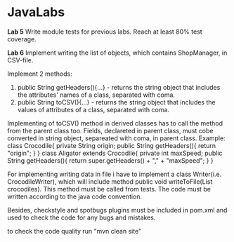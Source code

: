 # JavaLabs

**Lab 5**
Write module tests for previous labs. Reach at least 80% test coverage.

**Lab 6**
Implement writing the list of objects, which contains ShopManager, in CSV-file. 

Implement 2 methods:
1) public String getHeaders(){...} - returns the string object that includes the attributes' names of a class, separated with coma.
2) public String toCSV(){...} - returns the string object that includes the values of attributes of a class, separated with coma.

Implementing of toCSV() method in derived classes has to call the method from the parent class too. Fields, declareted in parent class, must cobe converted in string object, separeated with coma, in parent class. Example:
class Crocodile{
  private String origin;
  public String getHeaders(){
    return "origin";
  }
}
class Aligator extends Crocodile{
  private int maxSpeed;
  public String getHeaders(){
    return super.getHeaders() + "," + "maxSpeed";
  }
} 

For implementing writing data in file i have to implement a class Writer(i.e. CrocodileWriter), which will include method public void writeToFile(List<Crocodile> crocodiles). This method must be called from tests. 
The code must be written according to the java code convention.
  
Besides, checkstyle and spotbugs plugins must be included in pom.xml and used to check the code for any bugs and mistakes.

to check the code quality run "mvn clean site"
